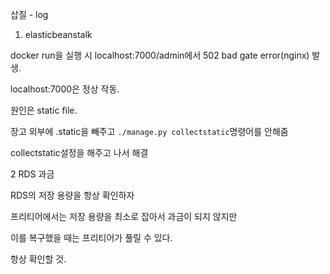 삽질 - log 


1. elasticbeanstalk

docker run을 실행 시 localhost:7000/admin에서 502 bad gate error(nginx) 발생.

localhost:7000은 정상 작동. 

원인은 static file. 

장고 외부에 .static을 빼주고 `./manage.py collectstatic`명령어를 안해줌 

collectstatic설정을 해주고 나서 해결


2 RDS 과금

RDS의 저장 용량을 항상 확인하자 

프리티어에서는 저장 용량을 최소로 잡아서 과금이 되지 않지만

이를 복구했을 때는 프리티어가 풀릴 수 있다. 

항상 확인할 것. 